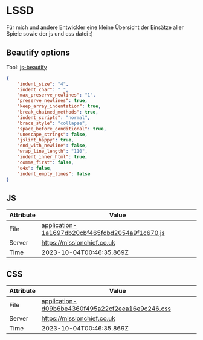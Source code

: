 # LSSD
Für mich und andere Entwickler eine kleine Übersicht der Einsätze aller Spiele sowie der js und css datei :)

<!-- automated -->
## Beautify options
Tool: [js-beautify](https://github.com/beautify-web/js-beautify)
```json
{
    "indent_size": "4",
    "indent_char": " ",
    "max_preserve_newlines": "1",
    "preserve_newlines": true,
    "keep_array_indentation": true,
    "break_chained_methods": true,
    "indent_scripts": "normal",
    "brace_style": "collapse",
    "space_before_conditional": true,
    "unescape_strings": false,
    "jslint_happy": true,
    "end_with_newline": false,
    "wrap_line_length": "110",
    "indent_inner_html": true,
    "comma_first": false,
    "e4x": false,
    "indent_empty_lines": false
}
```

## JS
| Attribute | Value |
| --------- | ----- |
| File      | [application-1a1697db20cbf465fdbd2054a9f1c670.js](https://missionchief.co.uk/assets/application-1a1697db20cbf465fdbd2054a9f1c670.js) |
| Server    | https://missionchief.co.uk |
| Time      | 2023-10-04T00:46:35.869Z |

## CSS
| Attribute | Value |
| --------- | ----- |
| File      | [application-d09b6be4360f495a22cf2eea16e9c246.css](https://missionchief.co.uk/assets/application-d09b6be4360f495a22cf2eea16e9c246.css) |
| Server    | https://missionchief.co.uk |
| Time      | 2023-10-04T00:46:35.869Z |
<!-- /automated -->

